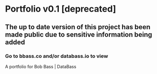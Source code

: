 # Portfolio v0.1 [deprecated]
## The up to date version of this project has been made public due to sensitive information being added
### Go to bbass.co and/or databass.io to view
A portfolio for Bob Bass | DataBass
